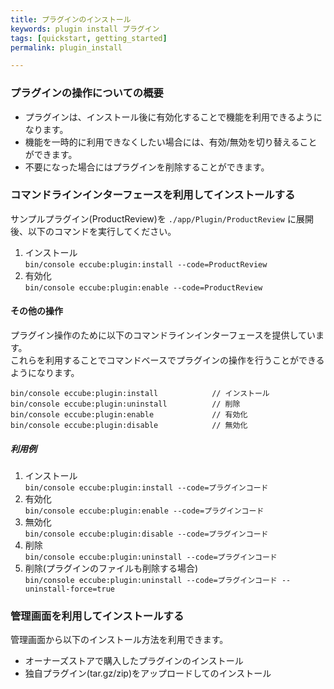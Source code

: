 ```yaml
---
title: プラグインのインストール
keywords: plugin install プラグイン
tags: [quickstart, getting_started]
permalink: plugin_install

---
```


### プラグインの操作についての概要

- プラグインは、インストール後に有効化することで機能を利用できるようになります。  
- 機能を一時的に利用できなくしたい場合には、有効/無効を切り替えることができます。
- 不要になった場合にはプラグインを削除することができます。


### コマンドラインインターフェースを利用してインストールする

サンプルプラグイン(ProductReview)を `./app/Plugin/ProductReview` に展開後、以下のコマンドを実行してください。

1. インストール  
`bin/console eccube:plugin:install --code=ProductReview`
1. 有効化  
`bin/console eccube:plugin:enable --code=ProductReview`

#### その他の操作

プラグイン操作のために以下のコマンドラインインターフェースを提供しています。  
これらを利用することでコマンドベースでプラグインの操作を行うことができるようになります。

```
bin/console eccube:plugin:install            // インストール
bin/console eccube:plugin:uninstall          // 削除
bin/console eccube:plugin:enable             // 有効化
bin/console eccube:plugin:disable            // 無効化
```

##### 利用例

1. インストール  
`bin/console eccube:plugin:install --code=プラグインコード`
1. 有効化  
`bin/console eccube:plugin:enable --code=プラグインコード`
1. 無効化  
`bin/console eccube:plugin:disable --code=プラグインコード`
1. 削除  
`bin/console eccube:plugin:uninstall --code=プラグインコード`
1. 削除(プラグインのファイルも削除する場合)  
`bin/console eccube:plugin:uninstall --code=プラグインコード --uninstall-force=true`


### 管理画面を利用してインストールする

管理画面から以下のインストール方法を利用できます。

- オーナーズストアで購入したプラグインのインストール
- 独自プラグイン(tar.gz/zip)をアップロードしてのインストール

